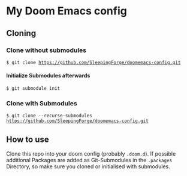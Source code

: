 # My Doom Emacs config


## Cloning

### Clone without submodules

<code>$ git clone https://github.com/SleepingForge/doomemacs-config.git</code>

#### Initialize Submodules afterwards

<code>$ git submodule init</code>

### Clone with Submodules

<code>$ git clone --recurse-submodules https://github.com/SleepingForge/doomemacs-config.git</code>


## How to use

Clone this repo into your doom config (probably `.doom.d`).
If possible additional Packages are added as Git-Submodules in the `.packages` Directory, so make sure you cloned or initialised with submodules.